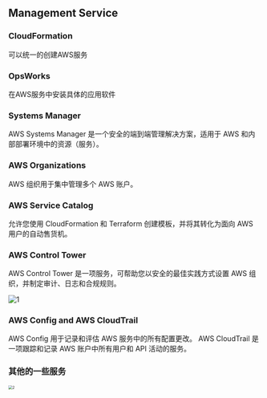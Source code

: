 ## Management Service

### CloudFormation

可以统一的创建AWS服务

### OpsWorks

在AWS服务中安装具体的应用软件

### Systems Manager

AWS Systems Manager 是一个安全的端到端管理解决方案，适用于 AWS 和内部部署环境中的资源（服务）。

### AWS Organizations

AWS 组织用于集中管理多个 AWS 账户。

### AWS Service Catalog 

允许您使用 CloudFormation 和 Terraform 创建模板，并将其转化为面向 AWS 用户的自动售货机。

### AWS Control Tower

AWS Control Tower 是一项服务，可帮助您以安全的最佳实践方式设置 AWS 组织，并制定审计、日志和合规规则。

![1](C:\Users\ForceCS\Desktop\aws\management_service\img\1.png)

###  AWS Config and AWS CloudTrail

AWS Config 用于记录和评估 AWS 服务中的所有配置更改。
AWS CloudTrail 是一项跟踪和记录 AWS 账户中所有用户和 API 活动的服务。

### 其他的一些服务

<img src="C:\Users\ForceCS\Desktop\aws\management_service\img\2.png" alt="2" style="zoom:50%;" />